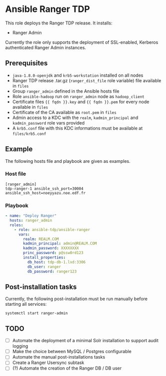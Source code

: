 # Ansible Ranger TDP

This role deploys the Ranger TDP release. It installs:

- Ranger Admin

Currently the role only supports the deployment of SSL-enabled, Kerberos authenticated Ranger Admin instances.

## Prerequisites

- `java-1.8.0-openjdk` and `krb5-workstation` installed on all nodes
- Ranger TDP release .tar.gz (`ranger_dist_file` role variable) file available in `files`
- Group `ranger_admin` defined in the Ansible hosts file
- Role `ansible-hadoop` run on `ranger_admin` node as `hadoop_client`
- Certificate files `{{ fqdn }}.key` and `{{ fqdn }}.pem` for every node available in `files`
- Certificate of the CA available as `root.pem` in `files`
- Admin access to a KDC with the `realm`, `kadmin_principal` and `kadmin_password` role vars provided
- A `krb5.conf` file with this KDC informations must be available at `files/krb5.conf`

## Example

The following hosts file and playbook are given as examples.

### Host file

```
[ranger_admin]
tdp-ranger-1 ansible_ssh_port=30004 ansible_ssh_host=noeyyazu.noe.edf.fr
```

### Playbook

```yaml
- name: "Deploy Ranger"
  hosts: ranger_admin
  roles:
    - role: ansible-tdp/ansible-ranger
      vars:
        realm: REALM.COM
        kadmin_principal: admin@REALM.COM
        kadmin_password: XXXXXXXX
        princ_password: p@ssw0rd123
        install_properties:
          db_host: tdp-db-1.lxd:3306
          db_user: ranger
          db_password: ranger123
```

## Post-installation tasks

Currently, the following post-installation must be run manually before starting all services:

```
systemctl start ranger-admin
```

## TODO

- [ ] Automate the deployment of a minimal Solr installation to support audit logging
- [ ] Make the choice between MySQL / Postgres configurable
- [ ] Automate the manual post-installations tasks
- [ ] Create a Ranger Usersync subtask
- [ ] (?) Automate the creation of the Ranger DB / DB user

